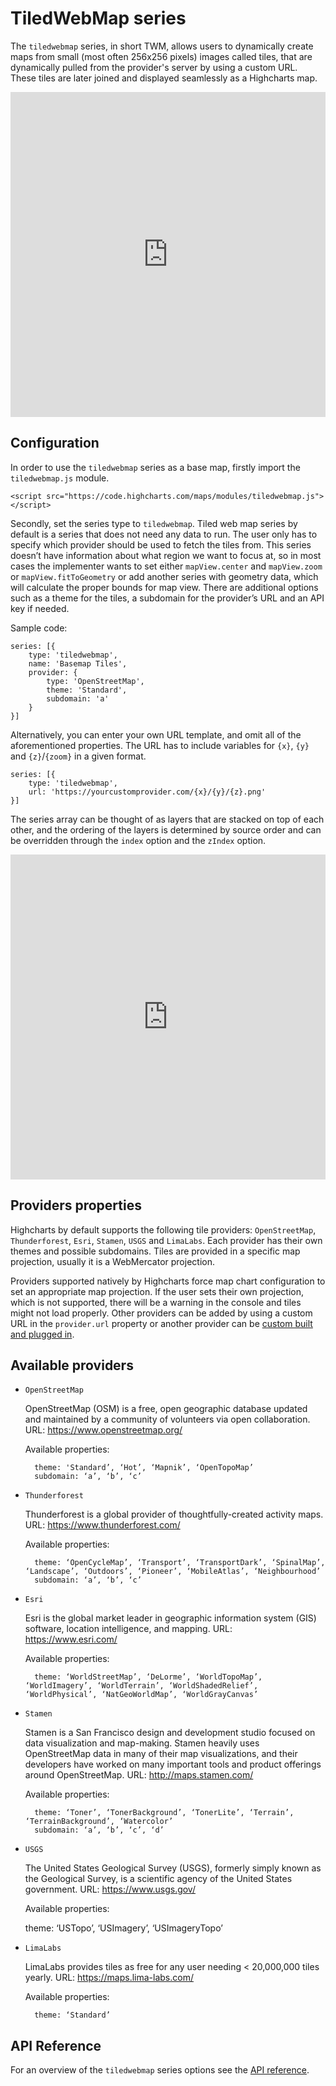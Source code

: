 TiledWebMap series
==========

The `tiledwebmap` series, in short TWM, allows users to dynamically create maps from small (most often 256x256 pixels) images called tiles, that are dynamically pulled from the provider's server by using a custom URL. These tiles are later joined and displayed seamlessly as a Highcharts map.


<iframe style="width: 100%; height: 520px; border: none;" src="https://highcharts.com/samples/embed/maps/demo/twm-oslo-attractions" allow="fullscreen"></iframe>

Configuration
--------------------------

In order to use the `tiledwebmap` series as a base map, firstly import the `tiledwebmap.js` module.

    <script src="https://code.highcharts.com/maps/modules/tiledwebmap.js"></script>

Secondly, set the series type to `tiledwebmap`. Tiled web map series by default is a series that does not need any data to run. The user only has to specify which provider should be used to fetch the tiles from. This series doesn’t have information about what region we want to focus at, so in most cases the implementer wants to set either `mapView.center` and `mapView.zoom` or `mapView.fitToGeometry` or add another series with geometry data, which will calculate the proper bounds for map view. There are additional options such as a theme for the tiles, a subdomain for the provider’s URL and an API key if needed.

Sample code:

    series: [{
        type: 'tiledwebmap',
        name: 'Basemap Tiles',
        provider: {
            type: 'OpenStreetMap',
            theme: 'Standard',
            subdomain: 'a'
        }
    }]

Alternatively, you can enter your own URL template, and omit all of the aforementioned properties. The URL has to include variables for `{x}`, `{y}` and `{z}`/`{zoom}` in a given format.

    series: [{
        type: 'tiledwebmap',
        url: 'https://yourcustomprovider.com/{x}/{y}/{z}.png'
    }]

The series array can be thought of as layers that are stacked on top of each other, and the ordering of the layers is determined by source order and can be overridden through the `index` option and the `zIndex` option.

<iframe style="width: 100%; height: 520px; border: none;" src="https://highcharts.com/samples/embed/maps/demo/twm-providers" allow="fullscreen"></iframe>

Providers properties
------------
Highcharts by default supports the following tile providers: `OpenStreetMap`, `Thunderforest`, `Esri`, `Stamen`, `USGS` and `LimaLabs`. Each provider has their own themes and possible subdomains. Tiles are provided in a specific map projection, usually it is a WebMercator projection.

Providers supported natively by Highcharts force map chart configuration to set an appropriate map projection. If the user sets their own projection, which is not supported, there will be a warning in the console and tiles might not load properly. Other providers can be added by using a custom URL in the `provider.url` property or another provider can be [custom built and plugged in](https://highcharts.com/samples/maps/series-tiledwebmaps/human-anatomy).

Available providers
------------
* `OpenStreetMap`

    OpenStreetMap (OSM) is a free, open geographic database updated and maintained by a community of volunteers via open collaboration. URL: https://www.openstreetmap.org/

    Available properties:

        theme: 'Standard’, ‘Hot’, ‘Mapnik’, ‘OpenTopoMap’
        subdomain: ‘a’, ‘b’, ‘c’

* `Thunderforest`

    Thunderforest is a global provider of thoughtfully-created activity maps. URL: https://www.thunderforest.com/

    Available properties:

        theme: ‘OpenCycleMap’, ‘Transport’, ‘TransportDark’, ‘SpinalMap’, ‘Landscape’, ‘Outdoors’, ‘Pioneer’, ‘MobileAtlas’, ‘Neighbourhood’
        subdomain: ‘a’, ‘b’, ‘c’

* `Esri`

    Esri is the global market leader in geographic information system (GIS) software, location intelligence, and mapping. URL: https://www.esri.com/

    Available properties:

        theme: ‘WorldStreetMap’, ‘DeLorme’, ‘WorldTopoMap’, ‘WorldImagery’, ‘WorldTerrain’, ‘WorldShadedRelief’, ‘WorldPhysical’, ‘NatGeoWorldMap’, ‘WorldGrayCanvas’

* `Stamen`

    Stamen is a San Francisco design and development studio focused on data visualization and map-making. Stamen heavily uses OpenStreetMap data in many of their map visualizations, and their developers have worked on many important tools and product offerings around OpenStreetMap. URL: http://maps.stamen.com/

    Available properties:

        theme: ‘Toner’, ‘TonerBackground’, ‘TonerLite’, ‘Terrain’, ‘TerrainBackground’, ‘Watercolor’
        subdomain: ‘a’, ‘b’, ‘c’, ‘d’

* `USGS`

    The United States Geological Survey (USGS), formerly simply known as the Geological Survey, is a scientific agency of the United States government. URL: https://www.usgs.gov/

    Available properties:

    theme: ‘USTopo’, ‘USImagery’, ‘USImageryTopo’

* `LimaLabs`

    LimaLabs provides tiles as free for any user needing < 20,000,000 tiles yearly. URL: https://maps.lima-labs.com/


    Available properties:

        theme: ‘Standard’

API Reference
-------------
For an overview of the `tiledwebmap` series options see the [API reference](https://api.highcharts.com/highmaps/series.tiledwebmap).
